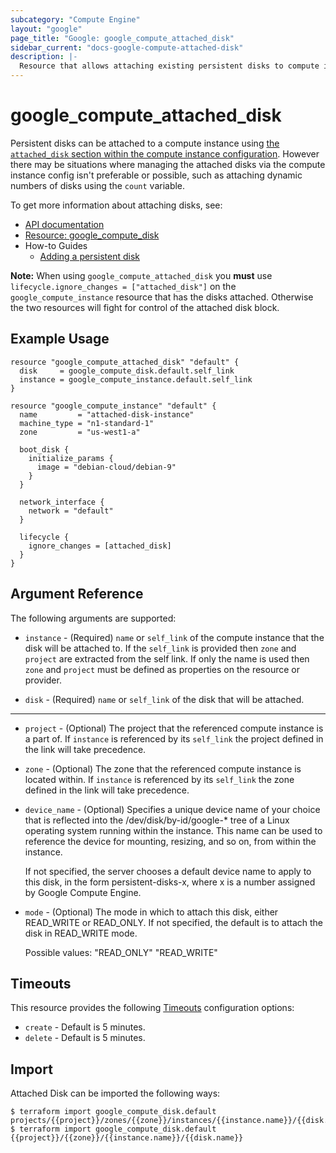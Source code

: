 ```yaml
---
subcategory: "Compute Engine"
layout: "google"
page_title: "Google: google_compute_attached_disk"
sidebar_current: "docs-google-compute-attached-disk"
description: |-
  Resource that allows attaching existing persistent disks to compute instances.
---
```


# google\_compute\_attached\_disk

Persistent disks can be attached to a compute instance using [the `attached_disk`
section within the compute instance configuration](https://www.terraform.io/docs/providers/google/r/compute_instance.html#attached_disk).
However there may be situations where managing the attached disks via the compute
instance config isn't preferable or possible, such as attaching dynamic
numbers of disks using the `count` variable.


To get more information about attaching disks, see:

* [API documentation](https://cloud.google.com/compute/docs/reference/rest/v1/instances/attachDisk)
* [Resource: google_compute_disk](https://www.terraform.io/docs/providers/google/r/compute_disk.html)
* How-to Guides
    * [Adding a persistent disk](https://cloud.google.com/compute/docs/disks/add-persistent-disk)

**Note:** When using `google_compute_attached_disk` you **must** use `lifecycle.ignore_changes = ["attached_disk"]` on the `google_compute_instance` resource that has the disks attached. Otherwise the two resources will fight for control of the attached disk block.

## Example Usage
```hcl
resource "google_compute_attached_disk" "default" {
  disk     = google_compute_disk.default.self_link
  instance = google_compute_instance.default.self_link
}

resource "google_compute_instance" "default" {
  name         = "attached-disk-instance"
  machine_type = "n1-standard-1"
  zone         = "us-west1-a"

  boot_disk {
    initialize_params {
      image = "debian-cloud/debian-9"
    }
  }

  network_interface {
    network = "default"
  }

  lifecycle {
    ignore_changes = [attached_disk]
  }
}
```

## Argument Reference

The following arguments are supported:


* `instance` -
  (Required)
  `name` or `self_link` of the compute instance that the disk will be attached to.
  If the `self_link` is provided then `zone` and `project` are extracted from the
  self link. If only the name is used then `zone` and `project` must be defined
  as properties on the resource or provider.

* `disk` -
  (Required)
  `name` or `self_link` of the disk that will be attached.


- - -

* `project` -
  (Optional)
  The project that the referenced compute instance is a part of. If `instance` is referenced by its
  `self_link` the project defined in the link will take precedence.

* `zone` -
  (Optional)
  The zone that the referenced compute instance is located within. If `instance` is referenced by its
  `self_link` the zone defined in the link will take precedence.

* `device_name` -
  (Optional)
  Specifies a unique device name of your choice that is
	reflected into the /dev/disk/by-id/google-* tree of a Linux operating
	system running within the instance. This name can be used to
	reference the device for mounting, resizing, and so on, from within
	the instance.

	If not specified, the server chooses a default device name to apply
	to this disk, in the form persistent-disks-x, where x is a number
	assigned by Google Compute Engine.

* `mode` -
  (Optional)
  The mode in which to attach this disk, either READ_WRITE or
	READ_ONLY. If not specified, the default is to attach the disk in
	READ_WRITE mode.

	Possible values:
	  "READ_ONLY"
	  "READ_WRITE"

## Timeouts

This resource provides the following
[Timeouts](/docs/configuration/resources.html#timeouts) configuration options:

- `create` - Default is 5 minutes.
- `delete` - Default is 5 minutes.

## Import

Attached Disk can be imported the following ways:

```
$ terraform import google_compute_disk.default projects/{{project}}/zones/{{zone}}/instances/{{instance.name}}/{{disk.name}}
$ terraform import google_compute_disk.default {{project}}/{{zone}}/{{instance.name}}/{{disk.name}}
```
